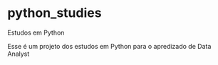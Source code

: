 # python_studies
Estudos em Python

Esse é um projeto dos estudos em Python para o apredizado de Data Analyst
